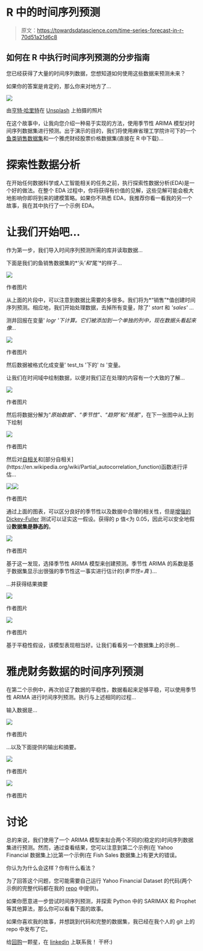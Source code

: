 # R 中的时间序列预测

> 原文：<https://towardsdatascience.com/time-series-forecast-in-r-70d51a21d6c8>

## 如何在 R 中执行时间序列预测的分步指南

您已经获得了大量的时间序列数据，您想知道如何使用这些数据来预测未来？

如果你的答案是肯定的，那么你来对地方了…

![](img/92801613a39771c131cf360df1915772.png)

由[亨特·哈里特](https://unsplash.com/@hharritt?utm_source=unsplash&utm_medium=referral&utm_content=creditCopyText)在 [Unsplash](https://unsplash.com/s/photos/data?utm_source=unsplash&utm_medium=referral&utm_content=creditCopyText) 上拍摄的照片

在这个故事中，让我向您介绍一种易于实现的方法，使用季节性 ARIMA 模型对时间序列数据集进行预测。出于演示的目的，我们将使用麻省理工学院许可下的一个[鱼类销售数据集](https://github.com/quaesito/time-series-forecast-R/blob/main/Fish%20dataset.csv)和一个雅虎财经股票价格数据集(直接在 R 中下载)…

# 探索性数据分析

在开始任何数据科学或人工智能相关的任务之前，执行探索性数据分析(EDA)是一个好的做法。在整个 EDA 过程中，你将获得有价值的见解，这些见解可能会极大地影响你即将到来的建模策略。如果你不熟悉 EDA，我推荐你看一看我的另一个故事，我在其中执行了一个示例 EDA。

[](/exploratory-data-analysis-eda-in-python-using-sql-and-seaborn-sns-d1f3bfcc78af)  

# 让我们开始吧…

作为第一步，我们导入时间序列预测所需的库并读取数据…

下面是我们的鱼销售数据集的*‘头’*和*‘尾’*的样子…

![](img/0be76087198cc8098bba11697f1eff07.png)

作者图片

从上面的片段中，可以注意到数据比需要的多很多。我们将为*“销售”*值创建时间序列预测。相应地，我们开始处理数据，去掉所有变量，除了' *start* 和 *'sales'* …

测井回报在变量' *logr '下计算。它们被添加到一个单独的列中，现在数据头看起来像…*

![](img/dd12aba21cbb78c8a831004cbd4efdd3.png)

作者图片

然后数据被格式化成变量' test_ts '下的' *ts* '变量。

让我们在时间域中绘制数据，以便对我们正在处理的内容有一个大致的了解…

![](img/87e3ee12f146eb9ac2fce855b97da173.png)

作者图片

然后将数据分解为“*原始数据*”、“*季节性*”、“*趋势*”和“*残差*”，在下一张图中从上到下绘制

![](img/17a508b7ae04dfa3fe48412fc969c0eb.png)

作者图片

然后对[自相关](https://en.wikipedia.org/wiki/Autocorrelation#:~:text=Autocorrelation%2C%20sometimes%20known%20as%20serial,the%20time%20lag%20between%20them.)和[部分自相关](https://en.wikipedia.org/wiki/Partial_autocorrelation_function)函数进行评估…

![](img/7b3ff2babf79e40bfb57185472281792.png)![](img/c4006eb0884bcf946935e3d3d0043990.png)

作者图片

通过上面的图表，可以区分良好的季节性以及数据中合理的相关性，但是[增强的 Dickey-Fuller](https://en.wikipedia.org/wiki/Augmented_Dickey%E2%80%93Fuller_test) 测试可以证实这一假设。获得的 p 值<为 0.05，因此可以安全地假设**数据集是静态的**。

![](img/f7ca13cb8ae614a249b8fa6d03e9af4b.png)

作者图片

基于这一发现，选择季节性 ARIMA 模型来创建预测。季节性 ARIMA 的系数是基于数据集显示出很强的季节性这一事实进行估计的(*季节性=真* )…

…并获得结果摘要

![](img/dff5d5113c81a78685aed8c3bc01d7ca.png)

作者图片

![](img/cf7cc54fedea414f85de061a18878771.png)

作者图片

基于平稳性假设，该模型表现相当好。让我们看看另一个数据集上的示例…

# 雅虎财务数据的时间序列预测

在第二个示例中，再次验证了数据的平稳性，数据看起来足够平稳，可以使用季节性 ARIMA 进行时间序列预测。执行与上述相同的过程…

输入数据是…

![](img/5133c87aac2887c56cdabe42d67e9c91.png)

作者图片

…以及下面提供的输出和摘要。

![](img/1a5ea2b5105057b25f2413dd9a94ae61.png)

作者图片

![](img/9cefd0685ebc477795ab8b8da7c65d84.png)

作者图片

# 讨论

总的来说，我们使用了一个 ARIMA 模型来拟合两个不同的(稳定的)时间序列数据集进行预测。然而，通过查看结果，您可以注意到第二个示例(在 Yahoo Financial 数据集上)比第一个示例(在 Fish Sales 数据集上)有更大的错误。

你认为为什么会这样？你有什么看法？

为了回答这个问题，您可能需要自己运行 Yahoo Financial Dataset 的代码(两个示例的完整代码都在我的 [repo](https://github.com/quaesito/time-series-forecast-R) 中提供)。

如果你愿意进一步尝试时间序列预测，并探索 Python 中的 SARIMAX 和 Prophet 等其他算法，那么你可以看看下面的故事。

[](/time-series-forecast-in-python-using-sarimax-and-prophet-c970e6056b5b)  

如果你喜欢我的故事，并想跳到代码和完整的数据集，我已经在我个人的 git 上的 repo 中发布了它。

给[回购](https://github.com/quaesito/time-series-forecast-R)一颗星，在 [linkedin](https://www.linkedin.com/in/micheledefilippo/) 上联系我！
干杯:)